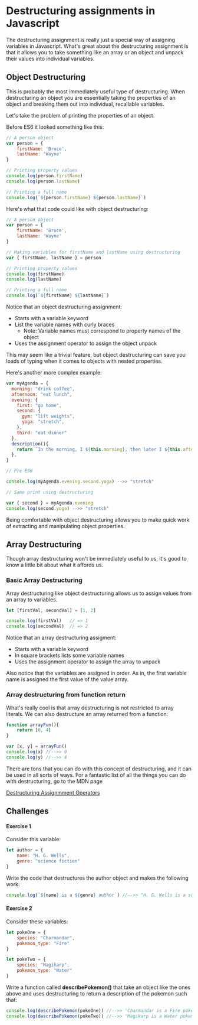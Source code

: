 # Destructuring assignments in Javascript

The destructuring assignment is really just a special way of assigning variables in Javascript. What's great about the destructuring assignment is that it allows you to take something like an array or an object and unpack their values into individual variables.

## Object Destructuring

This is probably the most immediately useful type of destructuring. When destructuring an object you are essentially taking the properties of an object and breaking them out into individual, recallable variables.

Let's take the problem of printing the properties of an object.

Before ES6 it looked something like this:

```javascript
// A person object
var person = {
    firstName: 'Bruce',
    lastName: 'Wayne'
}

// Printing property values
console.log(person.firstName)
console.log(person.lastName)

// Printing a full name
console.log(`${person.firstName} ${person.lastName}`)
```

Here's what that code could like with object destructuring:

```javascript
// A person object
var person = {
    firstName: 'Bruce',
    lastName: 'Wayne'
}

// Making variables for firstName and lastName using destructuring
var { firstName, lastName } = person

// Printing property values
console.log(firstName)
console.log(lastName)

// Printing a full name
console.log(`${firstName} ${lastName}`)
```

Notice that an object destructuring assignment:
- Starts with a variable keyword
- List the variable names with curly braces
  - Note: Variable names must correspond to property names of the object
- Uses the assignment operator to assign the object unpack

This may seem like a trivial feature, but object destructuring can save you loads of typing when it comes to objects with nested properties.

Here's another more complex example:

``` javascript
var myAgenda = {
  morning: "drink coffee",
  afternoon: "eat lunch",
  evening: {
    first: "go home",
    second: {
      gym: "lift weights",
      yoga: "stretch",
    },
    third: "eat dinner"
  },
  description(){
    return `In the morning, I ${this.morning}, then later I ${this.afternoon}.`
  },
}

// Pre ES6

console.log(myAgenda.evening.second.yoga) -->> "stretch"

// Same print using destructuring

var { second } = myAgenda.evening
console.log(second.yoga) -->> "stretch"
```

Being comfortable with object destructuring allows you to make quick work of extracting and manipulating object properties.

## Array Destructuring

Though array destructuring won't be immediately useful to us, it's good to know a little bit about what it affords us.

### Basic Array Destructuring

Array destructuring like object destructuring allows us to assign values from an array to variables.

```javascript
let [firstVal, secondVal] = [1, 2]

console.log(firstVal)   // => 1
console.log(secondVal)  // => 2
```

Notice that an array destructuring assigment:

- Starts with a variable keyword
- In square brackets lists some variable names
- Uses the assignment operator to assign the array to unpack

Also notice that the variables are assigned in order. As in, the first variable name is assigned the first value of the value array.

### Array destructuring from function return

What's really cool is that array destructuring is not restricted to array literals. We can also destructure an array returned from a function:

```javascript
function arrayFun(){
    return [0, 4]
}

var [x, y] = arrayFun()
console.log(x) //-->> 0
console.log(y) //-->> 4
```

There are tons that you can do with this concept of destructuring, and it can be used in all sorts of ways. For a fantastic list of all the things you can do with destructuring, go to the MDN page

<a href="https://developer.mozilla.org/en-US/docs/Web/JavaScript/Reference/Operators/Destructuring_assignment" target="_blank">Destructuring Assignmment Operators</a>


## Challenges

#### Exercise 1

Consider this variable:

```javascript
let author = {
    name: "H. G. Wells",
    genre: "science fiction"
}
```

Write the code that destructures the author object and makes the following work:

```javascript
console.log(`${name} is a ${genre} author`) //-->> "H. G. Wells is a science fiction author"
```

#### Exercise 2

Consider these variables:

```javascript
let pokeOne = {
    species: "Charmandar",
    pokemon_type: "Fire"
}

let pokeTwo = {
    species: "Magikarp",
    pokemon_type: "Water"
}
```

Write a function called **describePokemon()** that take an object like the ones above and uses destructuring to return a description of the pokemon such that:

```javascript
console.log(describePokemon(pokeOne)) //-->> 'Charmandar is a Fire pokemon'
console.log(describePokemon(pokeTwo)) //-->> 'Magikarp is a Water pokemon'
```


